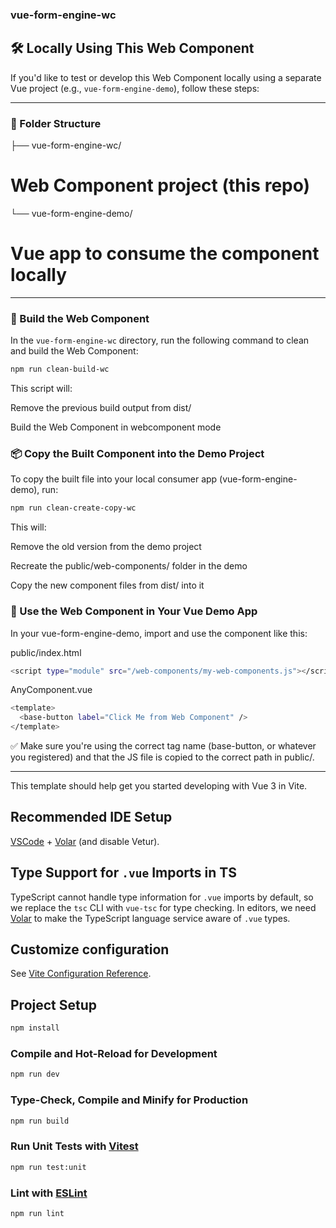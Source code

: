 ### vue-form-engine-wc

## 🛠️ Locally Using This Web Component

If you'd like to test or develop this Web Component locally using a separate Vue project (e.g., `vue-form-engine-demo`), follow these steps:

---

### 📁 Folder Structure

├── vue-form-engine-wc/

# Web Component project (this repo)

└── vue-form-engine-demo/

# Vue app to consume the component locally

---

### 🚀 Build the Web Component

In the `vue-form-engine-wc` directory, run the following command to clean and build the Web Component:

```bash
npm run clean-build-wc
```

This script will:

Remove the previous build output from dist/

Build the Web Component in webcomponent mode

### 📦 Copy the Built Component into the Demo Project

To copy the built file into your local consumer app (vue-form-engine-demo), run:

```bash
npm run clean-create-copy-wc
```

This will:

Remove the old version from the demo project

Recreate the public/web-components/ folder in the demo

Copy the new component files from dist/ into it

### 🔗 Use the Web Component in Your Vue Demo App

In your vue-form-engine-demo, import and use the component like this:

public/index.html

```bash
<script type="module" src="/web-components/my-web-components.js"></script>
```

AnyComponent.vue

```bash
<template>
  <base-button label="Click Me from Web Component" />
</template>
```

✅ Make sure you're using the correct tag name (base-button, or whatever you registered) and that the JS file is copied to the correct path in public/.

---

This template should help get you started developing with Vue 3 in Vite.

## Recommended IDE Setup

[VSCode](https://code.visualstudio.com/) + [Volar](https://marketplace.visualstudio.com/items?itemName=Vue.volar) (and disable Vetur).

## Type Support for `.vue` Imports in TS

TypeScript cannot handle type information for `.vue` imports by default, so we replace the `tsc` CLI with `vue-tsc` for type checking. In editors, we need [Volar](https://marketplace.visualstudio.com/items?itemName=Vue.volar) to make the TypeScript language service aware of `.vue` types.

## Customize configuration

See [Vite Configuration Reference](https://vite.dev/config/).

## Project Setup

```sh
npm install
```

### Compile and Hot-Reload for Development

```sh
npm run dev
```

### Type-Check, Compile and Minify for Production

```sh
npm run build
```

### Run Unit Tests with [Vitest](https://vitest.dev/)

```sh
npm run test:unit
```

### Lint with [ESLint](https://eslint.org/)

```sh
npm run lint
```
